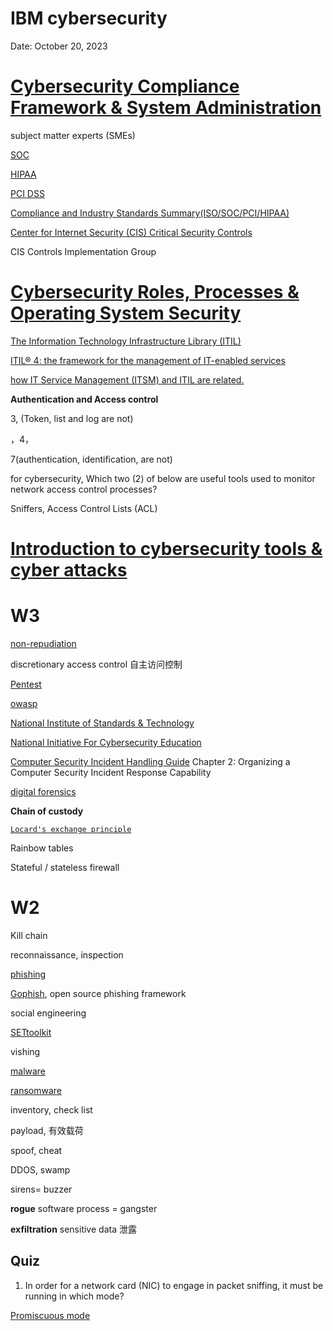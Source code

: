 # IBM cybersecurity

Date: October 20, 2023

# [**Cybersecurity Compliance Framework & System Administration**](https://www.coursera.org/learn/cybersecurity-compliance-framework-system-administration)

subject matter experts (SMEs)

[SOC](https://www.aicpa-cima.com/resources/article/soc-for-cybersecurity-information-for-organizations)

[HIPAA](https://en.wikipedia.org/wiki/Health_Insurance_Portability_and_Accountability_Act)

[PCI DSS](https://en.wikipedia.org/wiki/Payment_Card_Industry_Data_Security_Standard)

[Compliance and Industry Standards Summary(ISO/SOC/PCI/HIPAA)](https://d3c33hcgiwev3.cloudfront.net/pYi0ssqNEem1ZQ7C4qP0yA_3163d3f48b564ec78df54fe05d18cf9c_Compliance-Frameworks-and-Industry-Standards-Introduction-Summary.pdf?Expires=1698883200&Signature=EBlrNVf8uPwcsuPA81vOClK9ye90cA-QsGv8iAUQ7S1YFQjJn1xi62PAlc52ZAN9vtZHNVlvYfiEPIQ4zUxZqJp1lXch0sE9eEvCOsYs-iG2scmaYDOFAHhrUUnRRakAfD8m2bhApZ6MFHNEfMgS2dP~6U9b0uUhfBjrPOWFn9E_&Key-Pair-Id=APKAJLTNE6QMUY6HBC5A)

[Center for Internet Security (CIS) Critical Security Controls](https://www.cisecurity.org/blog/v7-1-introduces-implementation-groups-cis-controls/)

CIS Controls Implementation Group

# [**Cybersecurity Roles, Processes & Operating System Security**](https://www.coursera.org/learn/cybersecurity-roles-processes-operating-system-security)

[The Information Technology Infrastructure Library (ITIL)](https://en.wikipedia.org/wiki/ITIL)

[ITIL® 4: the framework for the management of IT-enabled services](https://www.axelos.com/certifications/itil-service-management)

[how IT Service Management (ITSM) and ITIL are related.](https://www.axelos.com/certifications/itil-service-management/what-is-it-service-management)

**Authentication and Access control**

3, (Token, list and log are not)

，4，

7(authentication, identification, are not)

for cybersecurity, Which two (2) of below are useful tools used to monitor network access control processes? 

 Sniffers, Access Control Lists (ACL)

# [Introduction to cybersecurity tools & cyber attacks](https://www.coursera.org/learn/introduction-cybersecurity-cyber-attacks)

# W3

[non-repudiation](https://en.wikipedia.org/wiki/Non-repudiation)

discretionary access control 自主访问控制

[Pentest](https://en.wikipedia.org/wiki/Penetration_test)

[owasp](https://owasp.org/#)

[National Institute of Standards & Technology](https://www.nist.gov/cybersecurity)

[National Initiative For Cybersecurity Education](https://www.nist.gov/itl/applied-cybersecurity/nice)

[Computer Security Incident Handling Guide](http://nvlpubs.nist.gov/nistpubs/SpecialPublications/NIST.SP.800-61r2.pdf)
Chapter 2: Organizing a Computer Security Incident Response Capability

[digital forensics](https://en.wikipedia.org/wiki/Digital_forensics)

**Chain of custody**

[`Locard's exchange principle`](https://en.wikipedia.org/wiki/Locard%27s_exchange_principle)

Rainbow tables

Stateful / stateless firewall

# W2

Kill chain

reconnaissance, inspection

[phishing](https://www.phishing.org)

[Gophish](https://getgophish.com/), open source phishing framework

social engineering

[SETtoolkit](https://github.com/trustedsec/social-engineer-toolkit)

vishing

[malware](https://en.wikipedia.org/wiki/Malware)

[ransomware](https://en.wikipedia.org/wiki/Ransomware)

inventory, check list

payload, 有效载荷

spoof, cheat

DDOS, swamp

sirens= buzzer

**rogue** software process = gangster

**exfiltration** sensitive data 泄露

## Quiz

1. In order for a network card (NIC) to engage in packet sniffing, it must be running in which mode?

[Promiscuous mode](https://en.wikipedia.org/wiki/Promiscuous_mode)

